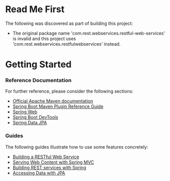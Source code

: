 # Read Me First
The following was discovered as part of building this project:

* The original package name 'com.rest.webservices.restful-web-services' is invalid and this project uses 'com.rest.webservices.restfulwebservices' instead.

# Getting Started

### Reference Documentation
For further reference, please consider the following sections:

* [Official Apache Maven documentation](https://maven.apache.org/guides/index.html)
* [Spring Boot Maven Plugin Reference Guide](https://docs.spring.io/spring-boot/docs/2.2.3.RELEASE/maven-plugin/)
* [Spring Web](https://docs.spring.io/spring-boot/docs/2.2.3.RELEASE/reference/htmlsingle/#boot-features-developing-web-applications)
* [Spring Boot DevTools](https://docs.spring.io/spring-boot/docs/2.2.3.RELEASE/reference/htmlsingle/#using-boot-devtools)
* [Spring Data JPA](https://docs.spring.io/spring-boot/docs/2.2.3.RELEASE/reference/htmlsingle/#boot-features-jpa-and-spring-data)

### Guides
The following guides illustrate how to use some features concretely:

* [Building a RESTful Web Service](https://spring.io/guides/gs/rest-service/)
* [Serving Web Content with Spring MVC](https://spring.io/guides/gs/serving-web-content/)
* [Building REST services with Spring](https://spring.io/guides/tutorials/bookmarks/)
* [Accessing Data with JPA](https://spring.io/guides/gs/accessing-data-jpa/)

